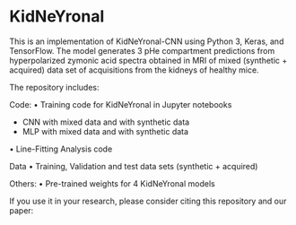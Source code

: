 # KidNeYronal

This is an implementation of KidNeYronal-CNN using Python 3, Keras, and TensorFlow. The model generates 3 pHe compartment predictions from hyperpolarized zymonic acid spectra obtained in MRI of mixed (synthetic + acquired) data set of acquisitions from the kidneys of healthy mice.

The repository includes:

Code: 
•	Training code for KidNeYronal in Jupyter notebooks
- CNN with mixed data and with synthetic data
- MLP with mixed data and with synthetic data

• Line-Fitting Analysis code

Data
•	Training, Validation and test data sets (synthetic + acquired)

Others:
•	Pre-trained weights for 4 KidNeYronal models

If you use it in your research, please consider citing this repository and our paper:  
